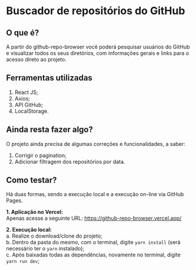 # Buscador de repositórios do GitHub

## O que é?

A partir do github-repo-browser você poderá pesquisar usuários do GitHub e visualizar todos os seus diretórios, com informações gerais e links para o acesso direto ao projeto.

## Ferramentas utilizadas

1. React JS;
2. Axios;
3. API GitHub;
4. LocalStorage.

## Ainda resta fazer algo?

O projeto ainda precisa de algumas correções e funcionalidades, a saber:

1. Corrigir o pagination;
3. Adicionar filtragem dos repositórios por data.

## Como testar?

Há duas formas, sendo a execução local e a execução on-line via GitHub Pages.

**1. Aplicação no Vercel:**\
Apenas acesse a seguinte URL: https://github-repo-browser.vercel.app/

**2. Execução local:**\
 a. Realize o download/clone do projeto;\
 b. Dentro da pasta do mesmo, com o terminal, digite `yarn install` (será necessário ter o `yarn` instalado);\
 c. Após baixadas todas as dependências, novamente no terminal, digite `yarn run dev`;
